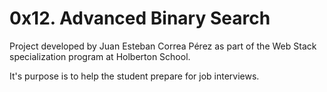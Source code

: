 # 0x12. Advanced Binary Search

Project developed by Juan Esteban Correa Pérez as part of the Web Stack specialization program at Holberton School.

It's purpose is to help the student prepare for job interviews.
